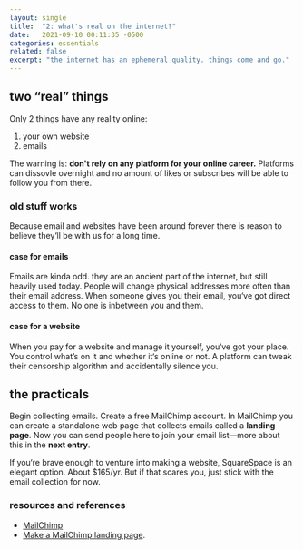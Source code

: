 ```yaml
---
layout: single
title:  "2: what's real on the internet?"
date:   2021-09-10 00:11:35 -0500
categories: essentials
related: false
excerpt: "the internet has an ephemeral quality. things come and go."
---
```

## two “real” things
Only 2 things have any reality online:
1. your own website
2. emails

The warning is: **don't rely on any platform for your online career.** Platforms can dissovle overnight and no amount of likes or subscribes will be able to follow you from there. 

### old stuff works
Because email and websites have been around forever there is reason to believe they‘ll be with us for a long time. 

#### case for emails
Emails are kinda odd. they are an ancient part of the internet, but still heavily used today. People will change physical addresses more often than their email address. When someone gives you their email, you‘ve got direct access to them. No one is inbetween you and them. 

#### case for a website
When you pay for a website and manage it yourself, you‘ve got your place. You control what’s on it and whether it‘s online or not. A platform can tweak their censorship algorithm and accidentally silence you.

## the practicals
Begin collecting emails. Create a free MailChimp account. In MailChimp you can create a standalone web page that collects emails called a **landing page**. Now you can send people here to join your email list—more about this in the **next entry**.

If you‘re brave enough to venture into making a website, SquareSpace is an elegant option. About $165/yr. But if that scares you, just stick with the email collection for now.


### resources and references
- [MailChimp][mailchimp] 
- [Make a MailChimp landing page][mc-landing-page].



[mailchimp]: https://mailchimp.com/
[mc-landing-page]:   https://mailchimp.com/help/create-a-landing-page/

